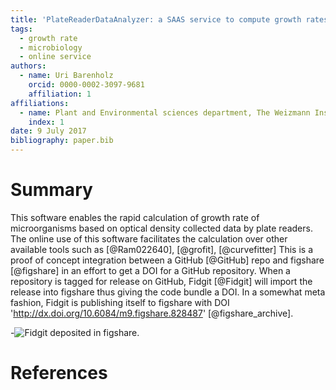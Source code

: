 ```yaml
---
title: 'PlateReaderDataAnalyzer: a SAAS service to compute growth rates based on plate reader collected data'
tags:
  - growth rate
  - microbiology
  - online service
authors:
  - name: Uri Barenholz
    orcid: 0000-0002-3097-9681
    affiliation: 1
affiliations:
  - name: Plant and Environmental sciences department, The Weizmann Institute of Science
    index: 1
date: 9 July 2017
bibliography: paper.bib
---
```


# Summary

This software enables the rapid calculation of growth rate of microorganisms based on optical density collected data by plate readers.
The online use of this software facilitates the calculation over other available tools such as [@Ram022640], [@grofit], [@curvefitter]
This is a proof of concept integration between a GitHub [@GitHub] repo and figshare [@figshare] in an effort to get a DOI for a GitHub repository. When a repository is tagged for release on GitHub, Fidgit [@Fidgit] will import the release into figshare thus giving the code bundle a DOI. In a somewhat meta fashion, Fidgit is publishing itself to figshare with DOI 'http://dx.doi.org/10.6084/m9.figshare.828487' [@figshare_archive].

-![Fidgit deposited in figshare.](figshare_article.png)

# References
